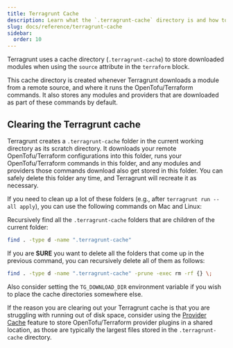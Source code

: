 ```yaml
---
title: Terragrunt Cache
description: Learn what the `.terragrunt-cache` directory is and how to manage it.
slug: docs/reference/terragrunt-cache
sidebar:
  order: 10
---
```


Terragrunt uses a cache directory (`.terragrunt-cache`) to store downloaded modules when using the `source` attribute in the `terraform` block.

This cache directory is created whenever Terragrunt downloads a module from a remote source, and where it runs the OpenTofu/Terraform commands. It also stores any modules and providers that are downloaded as part of these commands by default.

## Clearing the Terragrunt cache

Terragrunt creates a `.terragrunt-cache` folder in the current working directory as its scratch directory. It downloads your remote OpenTofu/Terraform configurations into this folder, runs your OpenTofu/Terraform commands in this folder, and any modules and providers those commands download also get stored in this folder. You can safely delete this folder any time, and Terragrunt will recreate it as necessary.

If you need to clean up a lot of these folders (e.g., after `terragrunt run --all apply`), you can use the following commands on Mac and Linux:

Recursively find all the `.terragrunt-cache` folders that are children of the current folder:

``` bash
find . -type d -name ".terragrunt-cache"
```

If you are **SURE** you want to delete all the folders that come up in the previous command, you can recursively delete all of them as follows:

``` bash
find . -type d -name ".terragrunt-cache" -prune -exec rm -rf {} \;
```

Also consider setting the `TG_DOWNLOAD_DIR` environment variable if you wish to place the cache directories somewhere else.

If the reason you are clearing out your Terragrunt cache is that you are struggling with running out of disk space, consider using the [Provider Cache](/docs/features/provider-cache-server) feature to store OpenTofu/Terraform provider plugins in a shared location, as those are typically the largest files stored in the `.terragrunt-cache` directory.
